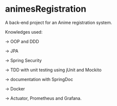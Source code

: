 # animesRegistration
A back-end project for an Anime registration system.

Knowledges used:

-> OOP and DDD

-> JPA

-> Spring Security

-> TDD with unit testing using jUnit and Mockito

-> documentation with SpringDoc

-> Docker

-> Actuator, Prometheus and Grafana.
